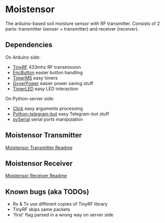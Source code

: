 # Moistensor

The arduino-based soil moisture sensor with RF transmitter.
Consists of 2 parts: transmitter (senser + transmitter) and receiver (receiver).

## Dependencies
On Arduino side:
* [TinyRF](https://github.com/pouriap/TinyRF) 433mhz RF transmission
* [EncButton](https://github.com/GyverLibs/EncButton) easier button handling
* [TimerMS](https://github.com/GyverLibs/TimerMs) easy timers
* [GyverPower](https://github.com/GyverLibs/GyverPower) easier power saving stuff
* [TimerLED](https://github.com/wi1k1n/TimerLED) easy LED interaction

On Python-server side:
* [Click](https://github.com/pallets/click/) easy arguments processing
* [Python-telegram-bot](https://github.com/python-telegram-bot/python-telegram-bot) easy Telegram-bot stuff
* [pySerial](https://github.com/pyserial/pyserial) serial ports manipulation

## Moistensor Transmitter

[Moistensor Transmitter Readme](433mhz_tx/)

## Moistensor Receiver

[Moistensor Receiver Readme](433mhz_rx/)

## Known bugs (aka TODOs)
* Rx & Tx use different copies of TinyRF library
* TinyRF skips same packets
* 'first' flag parsed in a wrong way on server side
